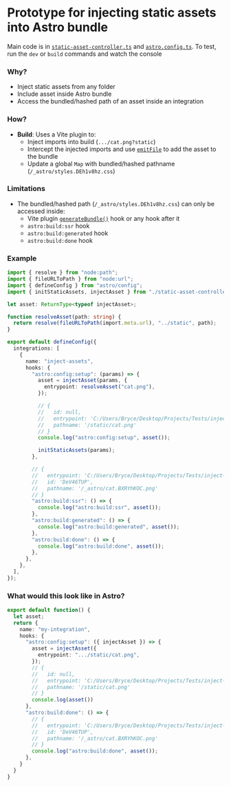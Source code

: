 # Prototype for injecting static assets into Astro bundle

Main code is in [`static-asset-controller.ts`](static-asset-controller.ts) and [`astro.config.ts`](astro.config.ts). To test, run the `dev` or `build` commands and watch the console

### Why?

- Inject static assets from any folder
- Include asset inside Astro bundle
- Access the bundled/hashed path of an asset inside an integration

### How?

- **Build**: Uses a Vite plugin to:
    - Inject imports into build (`.../cat.png?static`)
    - Intercept the injected imports and use [`emitFile`](https://rollupjs.org/plugin-development/#this-emitfile) to add the asset to the bundle
    - Update a global `Map` with bundled/hashed pathname (`/_astro/styles.DEh1v8hz.css`)

### Limitations

- The bundled/hashed path (`/_astro/styles.DEh1v8hz.css`) can only be accessed inside:
    - Vite plugin [`generateBundle()`](https://rollupjs.org/plugin-development/#generatebundle) hook or any hook after it
    - `astro:build:ssr` hook
    - `astro:build:generated` hook
    - `astro:build:done` hook


### Example

```ts
import { resolve } from "node:path";
import { fileURLToPath } from "node:url";
import { defineConfig } from "astro/config";
import { initStaticAssets, injectAsset } from "./static-asset-controller";

let asset: ReturnType<typeof injectAsset>;

function resolveAsset(path: string) {
  return resolve(fileURLToPath(import.meta.url), "../static", path);
}

export default defineConfig({
  integrations: [
    {
      name: "inject-assets",
      hooks: {
        "astro:config:setup": (params) => {
          asset = injectAsset(params, {
            entrypoint: resolveAsset("cat.png"),
          });

          // {
          //   id: null,
          //   entrypoint: 'C:/Users/Bryce/Desktop/Projects/Tests/inject-asset/static/cat.png',
          //   pathname: '/static/cat.png'
          // }
          console.log("astro:config:setup", asset());

          initStaticAssets(params);
        },

        // {
        //   entrypoint: 'C:/Users/Bryce/Desktop/Projects/Tests/inject-asset/static/cat.png',
        //   id: 'DeV46TUP',
        //   pathname: '/_astro/cat.BXRYhKOC.png'
        // }
        "astro:build:ssr": () => {
          console.log("astro:build:ssr", asset());
        },
        "astro:build:generated": () => {
          console.log("astro:build:generated", asset());
        },
        "astro:build:done": () => {
          console.log("astro:build:done", asset());
        },
      },
    },
  ],
});

```

### What would this look like in Astro?

```ts
export default function() {
  let asset;
  return {
    name: "my-integration",
    hooks: {
      "astro:config:setup": ({ injectAsset }) => {
        asset = injectAsset({
          entrypoint: ".../static/cat.png",
        });
        // {
        //   id: null,
        //   entrypoint: 'C:/Users/Bryce/Desktop/Projects/Tests/inject-asset/static/cat.png',
        //   pathname: '/static/cat.png'
        // }
        console.log(asset())
      },
      "astro:build:done": () => {
        // {
        //   entrypoint: 'C:/Users/Bryce/Desktop/Projects/Tests/inject-asset/static/cat.png',
        //   id: 'DeV46TUP',
        //   pathname: '/_astro/cat.BXRYhKOC.png'
        // }
        console.log("astro:build:done", asset());
      },
    }
  }
}
```
